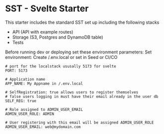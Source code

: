 # SST - Svelte Starter #

This starter includes the standard SST set up including the following stacks

- API (API with example routes)
- Storage (S3, Postgres and DynamoDB table)
- Tests


Before running dev or deploying set these environment parameters:
Set environment:
Create /.env.local or set in Seed or CI/CO
```
# port for the localstack ususally 5173 for svelte
PORT: 5173

# Application name
APP_NAME: My Appname in /.env.local

# SelfRegistration: true allows users to register themselves
# false users logging in must have their email already in the user db
SELF_REG: true

# Role assigned to ADMIN_USER_EMAIL
ADMIN_USER_ROLE: ADMIN

# User registering with this email will be assigned ADMIN_USER_ROLE
ADMIN_USER_EMAIL: web@mydomain.com
